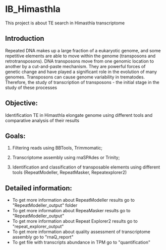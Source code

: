 # IB_Himasthla
This project is about TE search in Himasthla transcriptome

## Introduction
Repeated DNA makes up a large fraction of a eukaryotic genome, and some repetitive elements are able to move within the genome (transposons and retrotransposons). DNA transposons move from one genomic location to another by a cut-and-paste mechanism. They are powerful forces of genetic change and have played a significant role in the evolution of many genomes.
Transposons can cause genome variability in trematodes. Therefore, the study of transcription of transposons - the initial stage in the study of these processes

## Objective:
Identification TE in Himasthla elongate genome using different tools and comparative analysis of their results

## Goals:

1. Filtering reads using BBTools, Trimmomatic;

2. Transcriptome assembly using rnaSPAdes or Trinity;

3. Identification and classification of transposable elements using different tools (RepeatModeller, RepeatMasker, Repeatexplorer2)

## Detailed information:

* To get more information about RepeatModeller results go to "RepeatModeller_output" folder
* To get more information about RepeaMasker results go to "RepeatModeller_output"
* To get more information about Repeat Explorer2 results go to "repeat_explorer_output"
* To get more information about quality assessment of transcriptome assembly go to "rnaQ_report"
* To get file with transcripts abundance in TPM go to "quantification"
